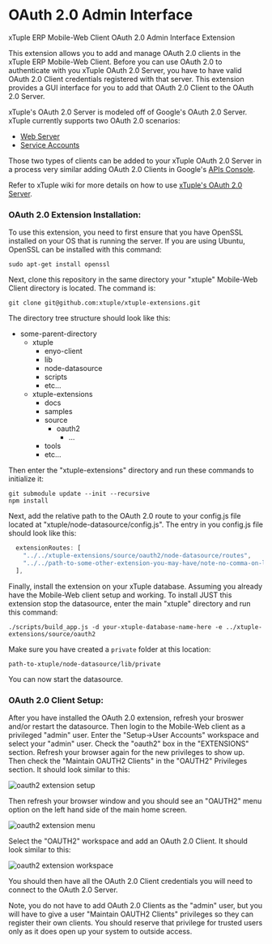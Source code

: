OAuth 2.0 Admin Interface
=========================

xTuple ERP Mobile-Web Client OAuth 2.0 Admin Interface Extension

This extension allows you to add and manage OAuth 2.0 clients in the xTuple ERP
Mobile-Web Client. Before you can use OAuth 2.0 to authenticate with you xTuple
OAuth 2.0 Server, you have to have valid OAuth 2.0 Client credentials
registered with that server. This extension provides a GUI interface for you to
add that OAuth 2.0 Client to the OAuth 2.0 Server.

xTuple's OAuth 2.0 Server is modeled off of Google's OAuth 2.0 Server. xTuple
currently supports two OAuth 2.0 scenarios:

  * [Web Server](https://developers.google.com/accounts/docs/OAuth2WebServer)
  * [Service Accounts](https://developers.google.com/accounts/docs/OAuth2ServiceAccount)

Those two types of clients can be added to your xTuple OAuth 2.0 Server in a
process very similar adding OAuth 2.0 Clients in Google's [APIs Console](https://code.google.com/apis/console#access).

Refer to xTuple wiki for more details on how to use [xTuple's OAuth 2.0 Server](https://github.com/xtuple/xtuple/wiki/xTuple%27s-OAuth-2.0-Server).

### OAuth 2.0 Extension Installation:

To use this extension, you need to first ensure that you have OpenSSL installed
on your OS that is running the server. If you are using Ubuntu, OpenSSL can be
installed with this command:

    sudo apt-get install openssl

Next, clone this repository in the same directory your "xtuple" Mobile-Web
Client directory is located. The command is:

    git clone git@github.com:xtuple/xtuple-extensions.git

The directory tree structure should look like this:

  * some-parent-directory
    * xtuple
      * enyo-client
      * lib
      * node-datasource
      * scripts
      * etc...
    * xtuple-extensions
      * docs
      * samples
      * source
        * oauth2
          * ...
      * tools
      * etc...

Then enter the "xtuple-extensions" directory and run these commands to
initialize it:

    git submodule update --init --recursive
    npm install

Next, add the relative path to the OAuth 2.0 route to your config.js file
located at "xtuple/node-datasource/config.js". The entry in you config.js
file should look like this:

  ``` javascript
    extensionRoutes: [
      "../../xtuple-extensions/source/oauth2/node-datasource/routes",
      "../../path-to-some-other-extension-you-may-have/note-no-comma-on-last-array-value-here->"
    ],
  ```
Finally, install the extension on your xTuple database. Assuming you already
have the Mobile-Web client setup and working. To install JUST this extension
stop the datasource, enter the main "xtuple" directory and run this command:

    ./scripts/build_app.js -d your-xtuple-database-name-here -e ../xtuple-extensions/source/oauth2

Make sure you have created a `private` folder at this location:

    path-to-xtuple/node-datasource/lib/private

You can now start the datasource.

### OAuth 2.0 Client Setup:

After you have installed the OAuth 2.0 extension, refresh your broswer and/or
restart the datasource. Then login to the Mobile-Web client as a privileged
"admin" user. Enter the "Setup->User Accounts" workspace and select your
"admin" user. Check the "oauth2" box in the "EXTENSIONS" section. Refresh your
browser again for the new privileges to show up. Then check the
"Maintain OAUTH2 Clients" in the "OAUTH2" Privileges section. It should look
similar to this:

![oauth2 extension setup](http://i.imgur.com/61ksWNW.png)

Then refresh your browser window and you should see an "OAUTH2" menu option on
the left hand side of the main home screen.

![oauth2 extension menu](http://i.imgur.com/ZuoRxYF.png)

Select the "OAUTH2" workspace and add an OAuth 2.0 Client. It should look
similar to this:

![oauth2 extension workspace](http://i.imgur.com/QE4SUHp.png)

You should then have all the OAuth 2.0 Client credentials you will need to
connect to the OAuth 2.0 Server.

Note, you do not have to add OAuth 2.0 Clients as the "admin" user, but you
will have to give a user "Maintain OAUTH2 Clients" privileges so they can
register their own clients. You should reserve that privilege for trusted
users only as it does open up your system to outside access.
